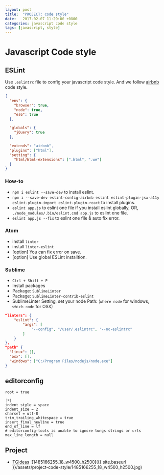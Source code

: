 ```yaml
---
layout: post
title:  "PROJECT: code style"
date:   2017-02-07 11:29:00 +0800
categories: javascript code style
tags: [javascript, style]
---
```


# Javascript Code style

## ESLint

Use `.eslintrc` file to config your javascript code style. And we follow [airbnb](https://github.com/airbnb/javascript) code style.

```json
{
  "env": {
    "browser": true,
    "node": true,
    "es6": true
  },

  "globals": {
    "jQuery": true
  },

  "extends": "airbnb",
  "plugins": ["html"],
  "setting": {
    "html/html-extensions": [".html", ".we"]
  }
}
```

### How-to
* `npm i eslint --save-dev` to install eslint.
* `npm i --save-dev eslint-config-airbnb eslint eslint-plugin-jsx-a11y eslint-plugin-import eslint-plugin-react` to install plugins.
* `eslint app.js` to eslint one file if you install eslint globally, OR, `./node_modules/.bin/eslint.cmd app.js` to eslint one file.
* `eslint app.js --fix` to eslint one file & auto fix error.

### Atom
* install `linter`
* install `linter-eslint`
* [option] You can fix error on save.
* [option] Use global ESLint installtion.

### Sublime
* `Ctrl + Shift + P`
* Install packages
* Package: `SublimeLinter`
* Package: `SublimeLinter-contrib-eslint`
* SublimeLinter Setting, set your node Path: (`where node` for windows,  `which node` for OSX)
```json
"linters": {
    "eslint": {
        "args": [
            "--config", "/user/.eslintrc", "--no-eslintrc"
        ]
    }
},
"path" {
  "linux": [],
  "osx": [],
  "windows": ["C:/Program Files/nodejs/node.exe"]
}
```

## editorconfig
```
root = true

[*]
indent_style = space
indent_size = 2
charset = utf-8
trim_trailing_whitespace = true
insert_final_newline = true
end_of_line = lf
# editorconfig-tools is unable to ignore longs strings or urls
max_line_length = null

```


## Project
* [TGIdeas](http://tgideas.qq.com/webplat/info/news_version3/804/7104/7106/m5723/201701/548650.shtml)
  ![1485166255_18_w4500_h2500]({{ site.baseurl }}/assets/project-code-style/1485166255_18_w4500_h2500.jpg)

